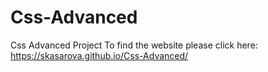 # Css-Advanced
Css Advanced Project
To find the website please click here: https://skasarova.github.io/Css-Advanced/
